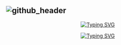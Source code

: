 ![github_header](https://github.com/Dvorcovayaa/Dvorcovayaa/assets/114399703/1ce1eb88-9957-4fcf-8e6c-b55c6aac2c3c)
---
<div align="center">
  <a href="https://git.io/typing-svg"><img src="https://readme-typing-svg.herokuapp.com?font=montserrat&duration=4000&pause=1000&color=A055FF&center=true&vCenter=true&repeat=false&width=435&lines=gamedev+%2F%2F+graphic+designer" alt="Typing SVG" /></a><p><a href="https://git.io/typing-svg"><img src="https://readme-typing-svg.herokuapp.com?font=montserrat&duration=4000&pause=1000&color=8D8D8D&center=true&vCenter=true&repeat=false&width=435&lines=from+Russia" alt="Typing SVG" /></a>
</div>
